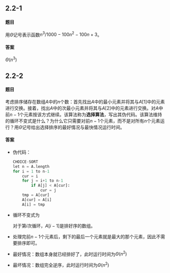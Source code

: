 ## 2.2-1

#### 题目

用$\Theta$记号表示函数$n^3/1000-100n^2-100n+3$。

#### 答案

$\Theta(n^3)$

## 2.2-2

#### 题目

考虑排序储存在数组$A$中的$n$个数：首先找出$A$中的最小元素并将其与$A[1]$中的元素进行交换。接着，找出$A$中的次最小元素并将其与$A[2]$中的元素进行交换。对$A$中前$n-1$个元素按该方式继续。该算法称为**选择算法**，写出其伪代码。该算法维持的循环不变式是什么？为什么它只需要对前$n-1$个元素，而不是对所有$n$个元素运行？用$\Theta$记号给出选择排序的最好情况与最快情况运行时间。

#### 答案

- 伪代码：

    ```python
    CHOICE-SORT
    let n = A.length
    for i = 1 to n-1
        cur = i
    	for j = i+1 to n-1
        	if A[j] < A[cur]:
                cur = j
        tmp = A[cur]
        A[cur] = A[i]
        A[i] = tmp 	
    ```

- 循环不变式为

    对于第$i$次循环，$A[i-1]$是排好序的数组。

- 处理完前$n-1$个元素后，剩下的最后一个元素就是最大的那个元素，因此不需要排序即可。

- 最好情况：数组本身就已经排好了，此时运行时间为$\Theta(n^2)$

- 最坏情况：数组完全逆序，此时运行时间为$\Theta(n^2)$



